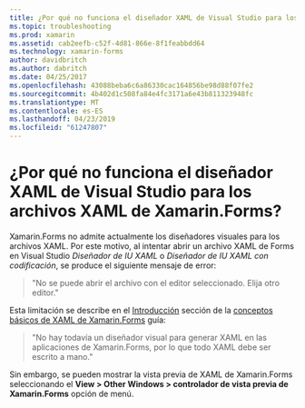 ```yaml
---
title: ¿Por qué no funciona el diseñador XAML de Visual Studio para los archivos XAML de Xamarin.Forms?
ms.topic: troubleshooting
ms.prod: xamarin
ms.assetid: cab2eefb-c52f-4d81-866e-8f1feabbdd64
ms.technology: xamarin-forms
author: davidbritch
ms.author: dabritch
ms.date: 04/25/2017
ms.openlocfilehash: 43088beba6c6a86330cac164856be98d88f07fe2
ms.sourcegitcommit: 4b402d1c508fa84e4fc3171a6e43b811323948fc
ms.translationtype: MT
ms.contentlocale: es-ES
ms.lasthandoff: 04/23/2019
ms.locfileid: "61247807"
---
```

# <a name="why-doesnt-the-visual-studio-xaml-designer-work-for-xamarinforms-xaml-files"></a>¿Por qué no funciona el diseñador XAML de Visual Studio para los archivos XAML de Xamarin.Forms?

Xamarin.Forms no admite actualmente los diseñadores visuales para los archivos XAML. Por este motivo, al intentar abrir un archivo XAML de Forms en Visual Studio *Diseñador de IU XAML* o *Diseñador de IU XAML con codificación*, se produce el siguiente mensaje de error:

> "No se puede abrir el archivo con el editor seleccionado. Elija otro editor."

Esta limitación se describe en el [Introducción](~/xamarin-forms/xaml/xaml-basics/index.md#Overview) sección de la [conceptos básicos de XAML de Xamarin.Forms](~/xamarin-forms/xaml/xaml-basics/index.md) guía:

> "No hay todavía un diseñador visual para generar XAML en las aplicaciones de Xamarin.Forms, por lo que todo XAML debe ser escrito a mano."

Sin embargo, se pueden mostrar la vista previa de XAML de Xamarin.Forms seleccionando el **View > Other Windows > controlador de vista previa de Xamarin.Forms** opción de menú.
